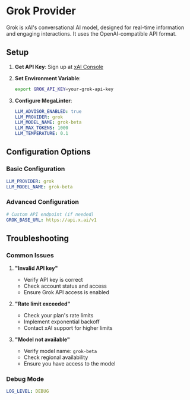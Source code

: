 # Grok Provider

Grok is xAI's conversational AI model, designed for real-time information and engaging interactions. It uses the OpenAI-compatible API format.

## Setup

1. **Get API Key**: Sign up at [xAI Console](https://console.x.ai/)

2. **Set Environment Variable**:

   ```bash
   export GROK_API_KEY=your-grok-api-key
   ```

3. **Configure MegaLinter**:

   ```yaml
   LLM_ADVISOR_ENABLED: true
   LLM_PROVIDER: grok
   LLM_MODEL_NAME: grok-beta
   LLM_MAX_TOKENS: 1000
   LLM_TEMPERATURE: 0.1
   ```

## Configuration Options

### Basic Configuration

```yaml
LLM_PROVIDER: grok
LLM_MODEL_NAME: grok-beta
```

### Advanced Configuration

```yaml
# Custom API endpoint (if needed)
GROK_BASE_URL: https://api.x.ai/v1
```

## Troubleshooting

### Common Issues

1. **"Invalid API key"**
   - Verify API key is correct
   - Check account status and access
   - Ensure Grok API access is enabled

2. **"Rate limit exceeded"**
   - Check your plan's rate limits
   - Implement exponential backoff
   - Contact xAI support for higher limits

3. **"Model not available"**
   - Verify model name: `grok-beta`
   - Check regional availability
   - Ensure you have access to the model

### Debug Mode

```yaml
LOG_LEVEL: DEBUG
```
